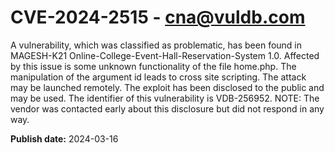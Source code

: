# CVE-2024-2515 - cna@vuldb.com

A vulnerability, which was classified as problematic, has been found in MAGESH-K21 Online-College-Event-Hall-Reservation-System 1.0. Affected by this issue is some unknown functionality of the file home.php. The manipulation of the argument id leads to cross site scripting. The attack may be launched remotely. The exploit has been disclosed to the public and may be used. The identifier of this vulnerability is VDB-256952. NOTE: The vendor was contacted early about this disclosure but did not respond in any way.

**Publish date:** 2024-03-16
